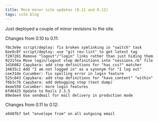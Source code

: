```yaml
---
title: More minor site updates (0.11 and 0.12)
tags: site blog
---
```


Just deployed a couple of minor revisions to the site.

Changes from 0.10 to 0.11:

    f0c3e9e script/deploy: fix broken symlinking in "switch" task
    6ee9c8f script/deploy: use "git rev-list" to get latest tag
    f207281 Remove "logout"/"login" links rather than just hiding them
    9231fea Move login/logout step definitions into "sessions.rb" file
    1d16082 Capybara: add step definitions for "has_css?" matcher
    34835c1 Add "I am not logged in" as a synonym for "I log out"
    cee31de Cucumber: fix spelling error in login feature
    525c843 Capybara: add step definitions for "have_content" "within"
    f6b3c7b Capybara: add debugging step (text dump)
    4eae550 Cucumber: more login features
    6fd6425 Update to Rails 2.3.5
    89edee4 Use sendmail for mail delivery in production mode

Changes from 0.11 to 0.12:

    a948fb7 Set "envelope from" on all outgoing email

